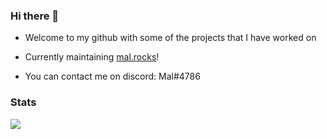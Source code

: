 ### Hi there 👋

- Welcome to my github with some of the projects that I have worked on
- Currently maintaining [mal.rocks](https://mal.rocks)!

- You can contact me on discord: Mal#4786

### Stats

<img src="https://github.com/maldiscord/maldiscord/raw/master/github-metrics.svg"/>
